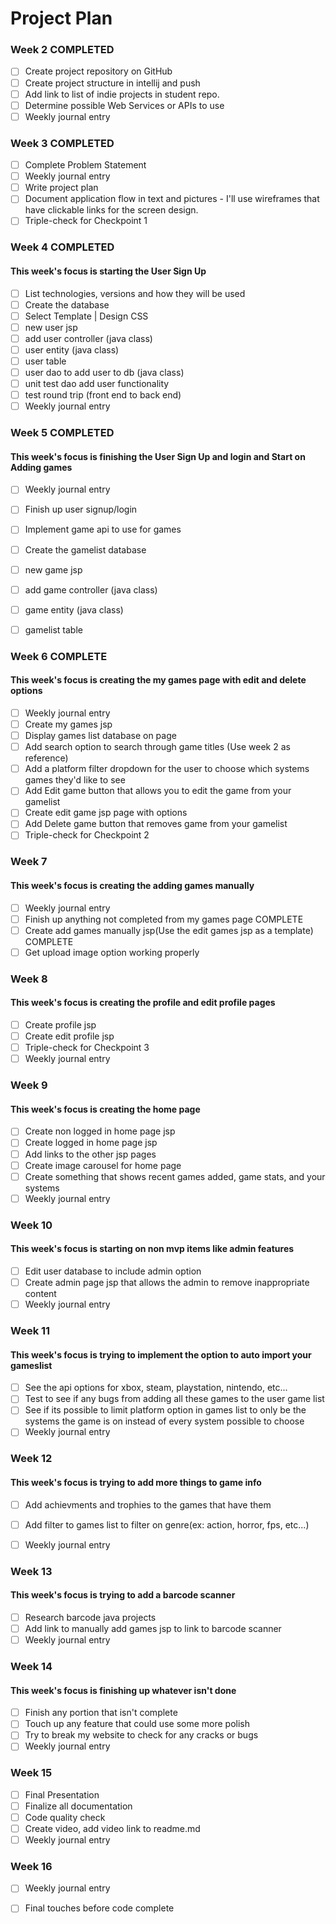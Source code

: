# Project Plan

### Week 2 COMPLETED
- [ ] Create project repository on GitHub
- [ ] Create project structure in intellij and push
- [ ] Add link to list of indie projects in student repo.
- [ ] Determine possible Web Services or APIs to use
- [ ] Weekly journal entry

### Week 3 COMPLETED
- [ ] Complete Problem Statement
- [ ] Weekly journal entry
- [ ] Write project plan
- [ ] Document application flow in text and pictures - I'll use wireframes that have clickable links for the screen design.
- [ ] Triple-check for Checkpoint 1

### Week 4 COMPLETED
#### This week's focus is starting the User Sign Up
- [ ] List technologies, versions and how they will be used
- [ ] Create the database
- [ ] Select Template | Design CSS
- [ ] new user jsp
- [ ] add user controller (java class)
- [ ] user entity (java class)
- [ ] user table
- [ ] user dao to add user to db (java class)
- [ ] unit test dao add user functionality
- [ ] test round trip (front end to back end)
- [ ] Weekly journal entry

### Week 5 COMPLETED
#### This week's focus is finishing the User Sign Up and login and Start on Adding games
- [ ] Weekly journal entry
- [ ] Finish up user signup/login
- [ ] Implement game api to use for games
- [ ] Create the gamelist database
- [ ] new game jsp
- [ ] add game controller (java class)
- [ ] game entity (java class)
- [ ] gamelist table


### Week 6 COMPLETE
#### This week's focus is creating the my games page with edit and delete options
- [ ] Weekly journal entry
- [ ] Create my games jsp
- [ ] Display games list database on page
- [ ] Add search option to search through game titles (Use week 2 as reference)
- [ ] Add a platform filter dropdown for the user to choose which systems games they'd like to see
- [ ] Add Edit game button that allows you to edit the game from your gamelist
- [ ] Create edit game jsp page with options
- [ ] Add Delete game button that removes game from your gamelist
- [ ] Triple-check for Checkpoint 2 

### Week 7
#### This week's focus is creating the adding games manually
- [ ] Weekly journal entry
- [ ] Finish up anything not completed from my games page COMPLETE
- [ ] Create add games manually jsp(Use the edit games jsp as a template) COMPLETE
- [ ] Get upload image option working properly

### Week 8
#### This week's focus is creating the profile and edit profile pages
- [ ] Create profile jsp
- [ ] Create edit profile jsp
- [ ] Triple-check for Checkpoint 3
- [ ] Weekly journal entry

### Week 9
#### This week's focus is creating the home page
- [ ] Create non logged in home page jsp
- [ ] Create logged in home page jsp
- [ ] Add links to the other jsp pages
- [ ] Create image carousel for home page
- [ ] Create something that shows recent games added, game stats, and your systems
- [ ] Weekly journal entry

### Week 10
#### This week's focus is starting on non mvp items like admin features
- [ ] Edit user database to include admin option
- [ ] Create admin page jsp that allows the admin to remove inappropriate content
- [ ] Weekly journal entry

### Week 11
#### This week's focus is trying to implement the option to auto import your gameslist
- [ ] See the api options for xbox, steam, playstation, nintendo, etc...
- [ ] Test to see if any bugs from adding all these games to the user game list
- [ ] See if its possible to limit platform option in games list to only be the systems the game is on instead of every system possible to choose
- [ ] Weekly journal entry

### Week 12
#### This week's focus is trying to add more things to game info
- [ ] Add achievments and trophies to the games that have them
- [ ] Add filter to games list to filter on genre(ex: action, horror, fps, etc...)
- [ ] Weekly journal entry


### Week 13
#### This week's focus is trying to add a barcode scanner
- [ ] Research barcode java projects
- [ ] Add link to manually add games jsp to link to barcode scanner
- [ ] Weekly journal entry

### Week 14
#### This week's focus is finishing up whatever isn't done
- [ ] Finish any portion that isn't complete
- [ ] Touch up any feature that could use some more polish
- [ ] Try to break my website to check for any cracks or bugs
- [ ] Weekly journal entry

### Week 15
- [ ] Final Presentation
- [ ] Finalize all documentation
- [ ] Code quality check
- [ ] Create video, add video link to readme.md
- [ ] Weekly journal entry

### Week 16
- [ ] Weekly journal entry
- [ ] Final touches before code complete






